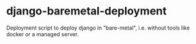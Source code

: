 # django-baremetal-deployment
Deployment script to deploy django in "bare-metal", i.e. without tools like docker or a managed server.
